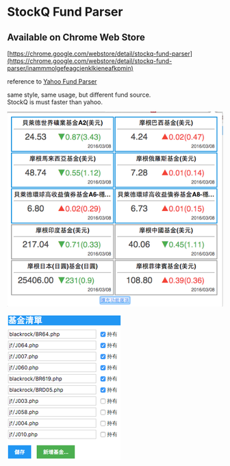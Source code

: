 # StockQ Fund Parser

## Available on Chrome Web Store
[https://chrome.google.com/webstore/detail/stockq-fund-parser](https://chrome.google.com/webstore/detail/stockq-fund-parser/inammmolgefeagcienklkieneafkpmin)

reference to [Yahoo Fund Parser](https://github.com/DerayGa/yahoo_fund_parser_chrome_extension)  

same style, same usage, but different fund source.  
StockQ is must faster than yahoo.


![fund.png](https://raw.githubusercontent.com/DerayGa/stockq_fund_parser_chrome_extension/master/images/fund.png)

![options.png](https://raw.githubusercontent.com/DerayGa/stockq_fund_parser_chrome_extension/master/images/options.png)
